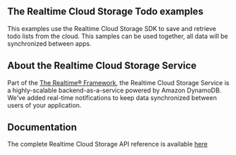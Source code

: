 ## The Realtime Cloud Storage Todo examples
This examples use the Realtime Cloud Storage SDK to save and retrieve todo lists from the cloud. This samples can be used together, all data will be synchronized between apps.

## About the Realtime Cloud Storage Service
Part of the [The Realtime® Framework](http://framework.realtime.co), the Realtime Cloud Storage Service is a highly-scalable backend-as-a-service powered by Amazon DynamoDB. We've added real-time notifications to keep data synchronized between users of your application.
 
## Documentation
The complete Realtime Cloud Storage API reference is available [here](http://framework.realtime.co/storage/#documentation)